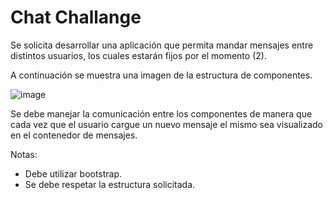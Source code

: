 # Chat Challange

Se solicita desarrollar una aplicación que permita mandar mensajes entre distintos usuarios, los cuales estarán fijos por el momento (2).

A continuación se muestra una imagen de la estructura de componentes. 

![image](https://github.com/fpiemontesi/utn-dabd-chat/assets/32469880/71797b6a-b791-46b8-9837-9cb29406e12d)

Se debe manejar la comunicación entre los componentes de manera que cada vez que el usuario cargue un nuevo mensaje el mismo sea visualizado en el contenedor de mensajes.

Notas:
- Debe utilizar bootstrap.
- Se debe respetar la estructura solicitada.
